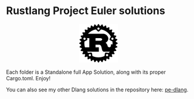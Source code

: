 # Rustlang Project Euler solutions

<p align="center"><img src="logo.png"></p>

Each folder is a Standalone full App Solution, along with its proper Cargo.toml. Enjoy!

You can also see my other Dlang solutions in the repository here: [pe-dlang](https://github.com/pe-solutions/pe-dlang).
